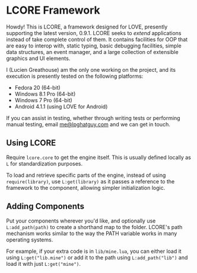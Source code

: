 # LCORE Framework
Howdy! This is LCORE, a framework designed for LOVE, presently supporting the latest version, 0.9.1. LCORE seeks to *extend* applications instead of take complete control of them. It contains facilities for OOP that are easy to interop with, static typing, basic debugging facilities, simple data structures, an event manager, and a large collection of extensible graphics and UI elements.

I (Lucien Greathouse) am the only one working on the project, and its execution is presently tested on the following platforms:
- Fedora 20 (64-bit)
- Windows 8.1 Pro (64-bit)
- Windows 7 Pro (64-bit)
- Android 4.1.1 (using LOVE for Android)

If you can assist in testing, whether through writing tests or performing manual testing, email me@lpghatguy.com and we can get in touch.

## Using LCORE
Require `lcore.core` to get the engine itself. This is usually defined locally as `L` for standardization purposes.

To load and retrieve specific parts of the engine, instead of using `require(library)`, use `L:get(library)` as it passes a reference to the framework to the component, allowing simpler initialization logic.

## Adding Components
Put your components wherever you'd like, and optionally use `L:add_path(path)` to create a shorthand map to the folder. LCORE's path mechanism works similar to the way the PATH variable works in many operating systems.

For example, if your extra code is in `lib/mine.lua`, you can either load it using `L:get("lib.mine")` or add it to the path using `L:add_path("lib")` and load it with just `L:get("mine")`.
